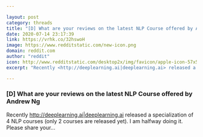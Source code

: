 ```yaml
---

layout: post
category: threads
title: "[D] What are your reviews on the latest NLP Course offered by Andrew Ng"
date: 2020-07-14 23:17:39
link: https://vrhk.co/32hswoH
image: https://www.redditstatic.com/new-icon.png
domain: reddit.com
author: "reddit"
icon: http://www.redditstatic.com/desktop2x/img/favicon/apple-icon-57x57.png
excerpt: "Recently <http://deeplearning.ai|deeplearning.ai> released a specialization of 4 NLP courses (only 2 courses are released yet). I am halfway doing it. Please share your..."

---
```


### [D] What are your reviews on the latest NLP Course offered by Andrew Ng

Recently <http://deeplearning.ai|deeplearning.ai> released a specialization of 4 NLP courses (only 2 courses are released yet). I am halfway doing it. Please share your...